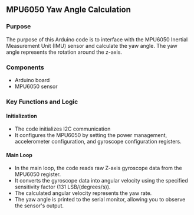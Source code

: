 ## MPU6050 Yaw Angle Calculation

### Purpose

The purpose of this Arduino code is to interface with the MPU6050 Inertial Measurement Unit (IMU) sensor and calculate the yaw angle. The yaw angle represents the rotation around the z-axis.

### Components

- Arduino board
- MPU6050 sensor


### Key Functions and Logic

#### Initialization

- The code initializes I2C communication 
- It configures the MPU6050 by setting the power management, accelerometer configuration, and gyroscope configuration registers.

#### Main Loop

- In the main loop, the code reads raw Z-axis gyroscope data from the MPU6050 register.
- It converts the gyroscope data into angular velocity using the specified sensitivity factor (131 LSB/(degrees/s)).
- The calculated angular velocity represents the yaw rate.
- The yaw angle is printed to the serial monitor, allowing you to observe the sensor's output.


